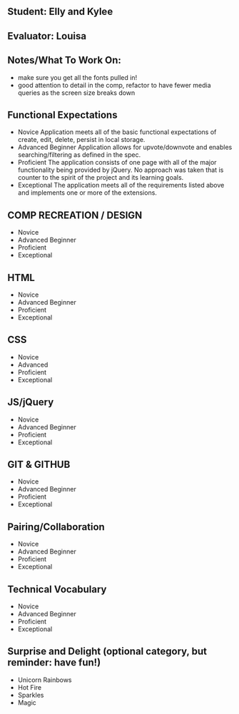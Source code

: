 ## Student: Elly and Kylee
## Evaluator: Louisa
## Notes/What To Work On:

- make sure you get all the fonts pulled in!
- good attention to detail in the comp, refactor to have fewer media queries as the screen size breaks down

## Functional Expectations

* Novice  Application meets all of the basic functional expectations of create, edit, delete, persist in local storage.
* Advanced Beginner Application allows for upvote/downvote and enables searching/filtering as defined in the spec.
* Proficient  The application consists of one page with all of the major functionality being provided by jQuery. No approach was taken that is counter to the spirit of the project and its learning goals.
* Exceptional The application meets all of the requirements listed above and implements one or more of the extensions.


## COMP RECREATION / DESIGN

* Novice  
* Advanced Beginner  
* Proficient  
* Exceptional  


## HTML

* Novice
* Advanced Beginner
* Proficient
* Exceptional


## CSS

* Novice
* Advanced
* Proficient
* Exceptional


## JS/jQuery

* Novice
* Advanced Beginner
* Proficient
* Exceptional


## GIT & GITHUB

* Novice
* Advanced Beginner
* Proficient
* Exceptional


## Pairing/Collaboration

* Novice  
* Advanced Beginner  
* Proficient  
* Exceptional  


## Technical Vocabulary

* Novice
* Advanced Beginner
* Proficient
* Exceptional


## Surprise and Delight (optional category, but reminder: have fun!)

* Unicorn Rainbows  
* Hot Fire  
* Sparkles  
* Magic
